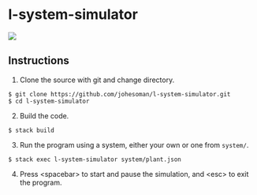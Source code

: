 # l-system-simulator

![](l-system-simulator_preview.gif)

## Instructions
1. Clone the source with git and change directory. 
```
$ git clone https://github.com/johesoman/l-system-simulator.git
$ cd l-system-simulator
```

2. Build the code. 
```
$ stack build
```

3. Run the program using a system, either your own or one from `system/`.
```
$ stack exec l-system-simulator system/plant.json
```

4. Press \<spacebar\> to start and pause the simulation, and \<esc\> to exit the program. 

